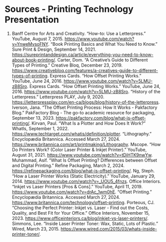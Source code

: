 # Sources - Printing Technology Presentation 
1. Banff Centre for Arts and Creativity. “How-to: Use a Letterpress.” YouTube, August 7, 2015. https://www.youtube.com/watch?v=YnweMvsoFNY. 
“Book Printing Basics and What You Need to Know.” Sure Print & Design, September 14, 2021. https://sureprintanddesign.ca/article/everything-you-need-to-know-about-book-printing/. 
Carter, Dom. “A Creative’s Guide to Different Types of Printing.” Creative Bloq, December 23, 2019. https://www.creativebloq.com/features/a-creatives-guide-to-different-types-of-printing. 
Express Cards. “How Offset Printing Works.” YouTube, June 24, 2016. https://www.youtube.com/watch?v=5LMU-zB8Sro. 
Express Cards. “How Offset Printing Works.” YouTube, June 24, 2016. https://www.youtube.com/watch?v=5LMU-zB8Sro. 
“History of the Letterpress.” Letterpress PLAY, July 9, 2020. https://letterpressplay.com/en-ca/blogs/blog/history-of-the-letterpress. 
Iverson, Jana. “The Offset Printing Process: How It Works - Pakfactory Blog.” PakFactory Blog - The go-to academic resource for packaging, September 13, 2023. https://pakfactory.com/blog/what-is-offset-printing/. 
Kirvan, Paul. “What Is a Plotter and How Does It Work?” WhatIs, September 1, 2022. https://www.techtarget.com/whatis/definition/plotter. 
“Lithography.” Encyclopædia Britannica. Accessed March 27, 2024. https://www.britannica.com/art/printmaking/Lithography. 
Mscope. “How Do Printers Work? (Color Laser Printer & Inkjet Printer).” YouTube, August 31, 2021. https://www.youtube.com/watch?v=tDiHTK9nwYw. 
Muhammad, Asif. “What Is Offset Printing? Differences between Offset and Digital Printing.” Refine Packaging, March 2, 2024. https://refinepackaging.com/blog/what-is-offset-printing/. 
Ng, Steph. “How a Laser Printer Works (Static Electricity).” YouTube, January 29, 2014. https://www.youtube.com/watch?v=_UOU5_4fnzs. 
Office Interiors. “Inkjet vs Laser Printers [Pros & Cons].” YouTube, April 11, 2019. https://www.youtube.com/watch?v=drAc_1wm0hE. 
“Offset Printing.” Encyclopædia Britannica. Accessed March 27, 2024. https://www.britannica.com/technology/offset-printing. 
Porteous, CJ. “Choosing the Perfect Printer: Inkjet vs. Laser - Find out the Costs, Quality, and Best Fit for Your Office.” Office Interiors, November 15, 2023. https://www.officeinteriors.ca/blog/inkjet-vs-laser-printers/. 
Simmons, Lee. “Inside Laser Printer Toner: Wax, Static, Lots of Plastic.” Wired, March 23, 2015. https://www.wired.com/2015/03/whats-inside-printer-toner/. 
